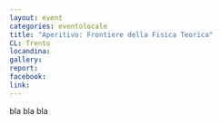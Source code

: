```yaml
---
layout: event
categories: eventolocale
title: "Aperitivo: Frontiere della Fisica Teorica"
CL: Trento
locandina:
gallery:
report:
facebook: 
link:
---
```


bla bla bla
